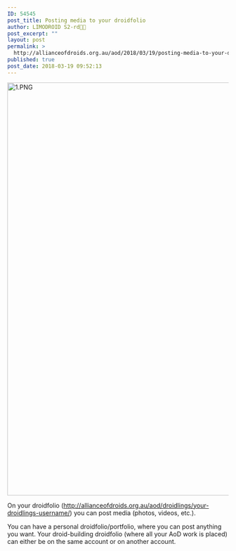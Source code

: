 ```yaml
---
ID: 54545
post_title: Posting media to your droidfolio
author: LIMODROID S2-rd🔭🔬
post_excerpt: ""
layout: post
permalink: >
  http://allianceofdroids.org.au/aod/2018/03/19/posting-media-to-your-droidfolio/
published: true
post_date: 2018-03-19 09:52:13
---
```

<img class="alignnone size-full wp-image-54546" src="http://allianceofdroids.org.au/wp-content/uploads/2018/03/1.png" alt="1.PNG" width="1890" height="939" />

On your droidfolio (http://allianceofdroids.org.au/aod/droidlings/your-droidlings-username/) you can post media (photos, videos, etc.).

You can have a personal droidfolio/portfolio, where you can post anything you want. Your droid-building droidfolio (where all your AoD work is placed) can either be on the same account or on another account.